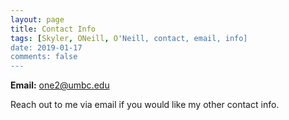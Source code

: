```yaml
---
layout: page
title: Contact Info
tags: [Skyler, ONeill, O'Neill, contact, email, info]
date: 2019-01-17
comments: false
---
```

    
<b>Email:</b> one2@umbc.edu
	
Reach out to me via email if you would like my other contact info.